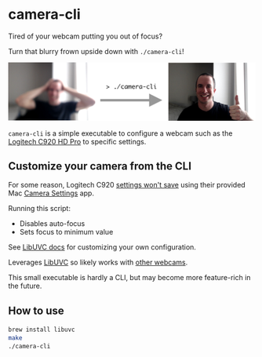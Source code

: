 # camera-cli

Tired of your webcam putting you out of focus?

Turn that blurry frown upside down with `./camera-cli`!

![Before and after](img/readme.png?raw=true "Before and after")

`camera-cli` is a simple executable to configure a webcam such as the [Logitech C920 HD Pro](https://www.logitech.com/en-us/products/webcams/c920-pro-hd-webcam.960-000764.html) to specific settings.

## Customize your camera from the CLI

For some reason, Logitech C920 [settings won't save](https://www.reddit.com/r/Twitch/comments/b5uw68/c920_settings_wont_save/) using their provided Mac [Camera Settings](https://support.logi.com/hc/en-us/articles/360024849133--Downloads-HD-Pro-Webcam-C920) app.

Running this script:
- Disables auto-focus
- Sets focus to minimum value

See [LibUVC docs](https://ken.tossell.net/libuvc/doc/) for customizing your own configuration.

Leverages [LibUVC](https://github.com/libuvc/libuvc) so likely works with [other webcams](https://en.wikipedia.org/wiki/List_of_USB_video_class_devices).

This small executable is hardly a CLI, but may become more feature-rich in the future.

## How to use

```bash
brew install libuvc
make
./camera-cli
```
 
